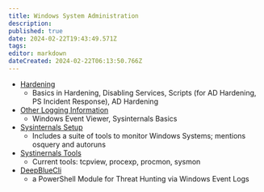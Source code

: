 ```yaml
---
title: Windows System Administration
description: 
published: true
date: 2024-02-22T19:43:49.571Z
tags: 
editor: markdown
dateCreated: 2024-02-22T06:13:50.766Z
---
```


- [Hardening](windows-system-administration/hardening.md)
	- Basics in Hardening, Disabling Services, Scripts (for AD Hardening, PS Incident Response), AD Hardening
- [Other Logging Information](windows-system-administration/other-logging.md)
	- Windows Event Viewer, Sysinternals Basics
- [Sysinternals Setup](windows-system-administration/sysinternals-setup-and-basics.md)
	- Includes a suite of tools to monitor Windows Systems; mentions osquery and autoruns
- [Systinernals Tools](windows-system-administration/sysinternals-tools.md)
	- Current tools: tcpview, procexp, procmon, sysmon
- [DeepBlueCli](windows-system-administration/deep-blue-cli.md)
	- a PowerShell Module for Threat Hunting via Windows Event Logs





